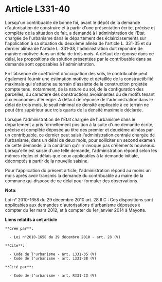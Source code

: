 # Article L331-40

Lorsqu'un contribuable de bonne foi, avant le dépôt de la demande d'autorisation de construire et à partir d'une présentation
écrite, précise et complète de la situation de fait, a demandé à l'administration de l'Etat chargée de l'urbanisme dans le
département des éclaircissements sur l'application à sa situation du deuxième alinéa de l'article L. 331-35 et du dernier
alinéa de l'article L. 331-38, l'administration doit répondre de manière motivée dans un délai de trois mois. A défaut de
réponse dans ce délai, les propositions de solution présentées par le contribuable dans sa demande sont opposables à
l'administration. 

En l'absence de coefficient d'occupation des sols, le contribuable peut également fournir une estimation motivée et détaillée
de la constructibilité maximale qui s'attache au terrain d'assiette de la construction projetée compte tenu, notamment, de la
nature du sol, de la configuration des parcelles, du caractère des constructions avoisinantes ou de motifs tenant aux
économies d'énergie. A défaut de réponse de l'administration dans le délai de trois mois, le seuil minimal de densité
applicable à ce terrain ne peut être supérieur aux trois quarts de la densité maximale déclarée. 

Lorsque l'administration de l'Etat chargée de l'urbanisme dans le département a pris formellement position à la suite d'une
demande écrite, précise et complète déposée au titre des premier et deuxième alinéas par un contribuable, ce dernier peut
saisir l'administration centrale chargée de l'urbanisme, dans un délai de deux mois, pour solliciter un second examen de
cette demande, à la condition qu'il n'invoque pas d'éléments nouveaux. Lorsqu'elle est saisie d'une telle demande,
l'administration répond selon les mêmes règles et délais que ceux applicables à la demande initiale, décomptés à partir de la
nouvelle saisine. 

Pour l'application du présent article, l'administration répond au moins un mois après avoir transmis la demande du
contribuable au maire de la commune qui dispose de ce délai pour formuler des observations.

**Nota:**

Loi n° 2010-1658 du 29 décembre 2010 art. 28 II C : Ces dispositions sont applicables aux demandes d'autorisations
d'urbanisme déposées à compter du 1er mars 2012, et à compter du 1er janvier 2014 à Mayotte.

**Liens relatifs à cet article**

	**Créé par**:

	  - Loi n°2010-1658 du 29 décembre 2010 - art. 28 (V)

	**Cite**:

	  - Code de l'urbanisme - art. L331-35 (V)
	  - Code de l'urbanisme - art. L331-38 (V)

	**Cité par**:

	  - Code de l'urbanisme - art. R331-23 (V)
